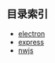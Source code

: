 ## 目录索引  
* [electron](nodejs:framework:electron)  
* [express](nodejs:framework:express)  
* [nwjs](nodejs:framework:nwjs)  